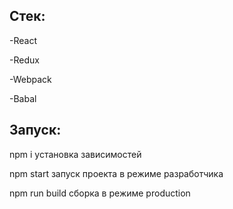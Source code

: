 <h2>Стек:</h2>

<p>-React</p>
<p>-Redux</p>
<p>-Webpack</p>
<p>-Babal</p>

<h2>Запуск:</h2>

<p>npm i установка зависимостей</p>
<p>npm start запуск проекта в режиме разработчика</p>
<p>npm run build сборка в режиме production</p>
